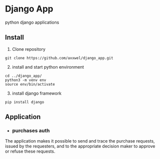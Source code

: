 # Django App

python django applications

## Install

1. Clone repository
```
git clone https://github.com/axxwel/django_app.git
```

2. install and start python environment
```
cd ../django_app/
python3 -m venv env
source env/bin/activate
```

3. install django framework
```
pip install django
```

## Application

- ### purchases auth

The application makes it possible to send and trace the purchase requests, issued by the requesters, and to the appropriate decision maker to approve or refuse these requests.


